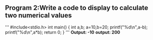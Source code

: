 ##  Program 2:Write a code to display to  calculate two numerical values 
'''
#include<stdio.h>
int main() 
{
int a,b;
a=10,b=20;
printf("%d\n",a-b);
printf("%d\n",a*b);
return 0;
}
'''
**Output: -10**
**output: 200**
